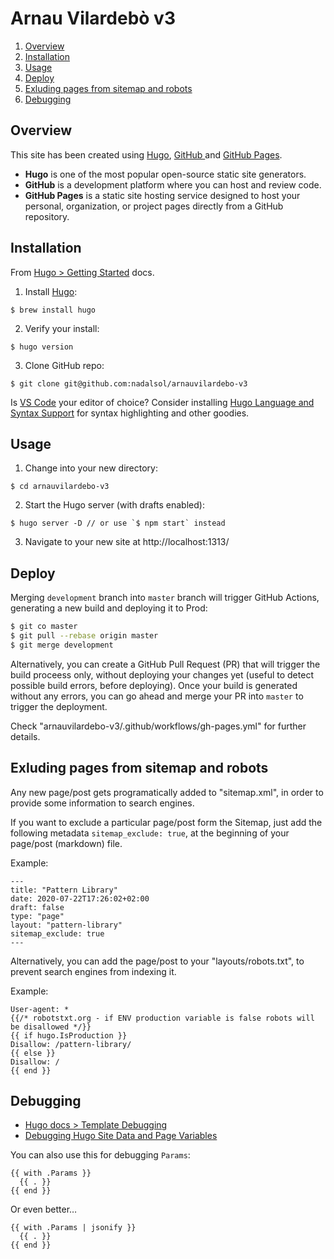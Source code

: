 # Arnau Vilardebò v3

1. [Overview](#overview)
2. [Installation](#installation)
3. [Usage](#usage)
4. [Deploy](#deploy)
5. [Exluding pages from sitemap and robots](#exluding-pages-from-sitemap-and-robots)
6. [Debugging](#debugging)

## Overview

This site has been created using [Hugo](https://gohugo.io/), [GitHub ](https://github.com/) and [GitHub Pages](https://pages.github.com/).

- **Hugo** is one of the most popular open-source static site generators.
- **GitHub** is a development platform where you can host and review code.
- **GitHub Pages** is a static site hosting service designed to host your
  personal, organization, or project pages directly from a GitHub repository.

## Installation

From [Hugo > Getting Started](https://gohugo.io/getting-started/quick-start/) docs.

1. Install [Hugo](https://gohugo.io/):

```
$ brew install hugo
```

2. Verify your install:

```
$ hugo version
```

3. Clone GitHub repo:

```
$ git clone git@github.com:nadalsol/arnauvilardebo-v3
```

Is [VS Code](https://code.visualstudio.com/) your editor of choice? Consider installing [Hugo Language and Syntax Support](https://marketplace.visualstudio.com/items?itemName=budparr.language-hugo-vscode) for syntax highlighting and other goodies.

## Usage

1. Change into your new directory:

```
$ cd arnauvilardebo-v3
```

2. Start the Hugo server (with drafts enabled):

```
$ hugo server -D // or use `$ npm start` instead
```

3. Navigate to your new site at http://localhost:1313/

## Deploy

Merging `development` branch into `master` branch will trigger GitHub Actions, generating a new build and deploying it to Prod:

```bash
$ git co master
$ git pull --rebase origin master
$ git merge development
```

Alternatively, you can create a GitHub Pull Request (PR) that will trigger the build proceess only, without deploying your changes yet (useful to detect possible build errors, before deploying). Once your build is generated without any errors, you can go ahead and merge your PR into `master` to trigger the deployment.

Check "arnauvilardebo-v3/.github/workflows/gh-pages.yml" for further details.

## Exluding pages from sitemap and robots

Any new page/post gets programatically added to "sitemap.xml", in order to provide some information to search engines.

If you want to exclude a particular page/post form the Sitemap, just add the following metadata `sitemap_exclude: true`, at the beginning of your page/post (markdown) file.

Example:

```
---
title: "Pattern Library"
date: 2020-07-22T17:26:02+02:00
draft: false
type: "page"
layout: "pattern-library"
sitemap_exclude: true
---
```

Alternatively, you can add the page/post to your "layouts/robots.txt", to prevent search engines from indexing it.

Example:

```
User-agent: *
{{/* robotstxt.org - if ENV production variable is false robots will be disallowed */}}
{{ if hugo.IsProduction }}
Disallow: /pattern-library/
{{ else }}
Disallow: /
{{ end }}
```

## Debugging

- [Hugo docs > Template Debugging](https://gohugo.io/templates/template-debugging/)
- [Debugging Hugo Site Data and Page Variables](https://rimdev.io/debugging-hugo-site-data/)

You can also use this for debugging `Params`:

```
{{ with .Params }}
  {{ . }}
{{ end }}
```

Or even better…

```
{{ with .Params | jsonify }}
  {{ . }}
{{ end }}
```
